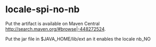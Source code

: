 locale-spi-no-nb
================

Put the artifact is available on Maven Central http://search.maven.org/#browse|-448272524.

Put the jar file in $JAVA_HOME/lib/ext an it enables the locale nb_NO
